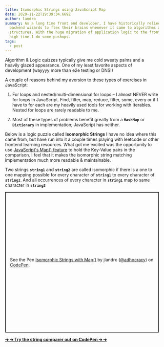 ```yaml
---
title: Isomorphic Strings using JavaScript Map
date: 2020-11-22T19:39:34.669Z
author: landro
summary: As a long time front end developer, I have historically relied on the
  backend wizards to flex their brains whenever it came to algorithms and data
  structures. With the huge migration of application logic to the frontend. It's
  high time I do some pushups.
tags:
  - post
---
```

Algorithm & Logic quizzes typically give me cold sweaty palms and a heavily glazed appearance. One of my least favorite aspects of development (wayyyy more than e2e testing or DNS!) 

A couple of reasons behind my aversion to these types of exercises in JavaScript:

1. For loops and nested/multi-dimensional for loops – I almost NEVER write for loops in JavaScript. Find, filter, map, reduce, filter, some, every or if I have to for each are my heavily used tools for working with Iterables. Nested for loops are rarely readable to me.


2. Most of these types of problems benefit greatly from a **`HashMap`** or **`Dictionary`** in implementation; JavaScript has neither.

Below is a logic puzzle called **Isomorphic Strings** I have no idea where this came from, but have run into it a couple times playing with leetcode or other frontend learning resources. What got me excited was the opportunity to use [JavaScript's Map() feature](https://developer.mozilla.org/en-US/docs/Web/JavaScript/Reference/Global_Objects/Map) to hold the Key-Value pairs in the comparison. I feel that it makes the isomorphic string matching implementation much more readable & maintainable.

Two strings **`string1`** and **`string2`** are called isomorphic if there is a one to one mapping possible for every character of **`string1`** to every character of **`string2`**. And all occurrences of every character in **`string1`** map to same character in **`string2`**

<p class="codepen" data-height="460" data-theme-id="light" data-default-tab="js" data-user="adhocracy" data-slug-hash="oNxrKoX" data-preview="true" style="height: 460px; box-sizing: border-box; display: flex; align-items: center; justify-content: center; border: 2px solid; margin: 1em 0; padding: 1em;" data-pen-title="Isomorphic Strings with Map()">
  <span>See the Pen <a href="https://codepen.io/adhocracy/pen/oNxrKoX">
  Isomorphic Strings with Map()</a> by jlandro (<a href="https://codepen.io/adhocracy">@adhocracy</a>)
  on <a href="https://codepen.io">CodePen</a>.</span>
</p>
<script async src="https://static.codepen.io/assets/embed/ei.js"></script>


**[➔ ➔ Try the string comparer out on CodePen ➔ ➔](https://codepen.io/adhocracy/full/oNxrKoX)**